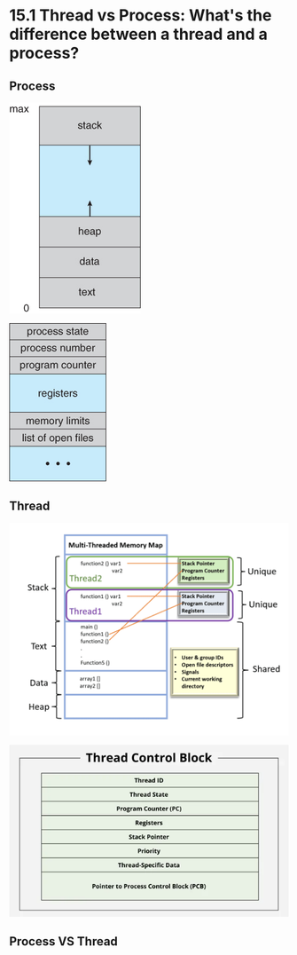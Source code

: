 # 15.1 Thread vs Process: What's the difference between a thread and a process?

## Process

![memory_map](memory_map.jpg)

![pcb](pcb.jpg)

## Thread

![memory_map_thread](memory_map_thread.png)

![tcb](tcb.webp)

## Process VS Thread

